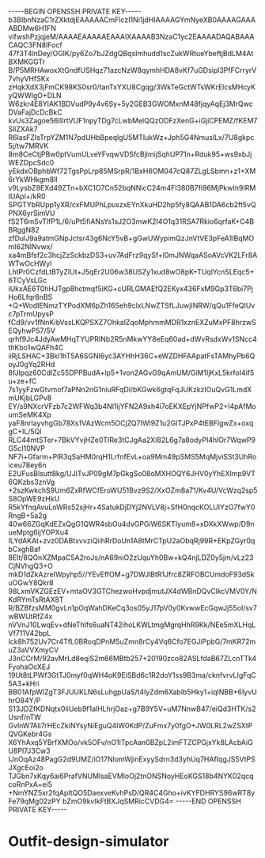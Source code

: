 -----BEGIN OPENSSH PRIVATE KEY-----
b3BlbnNzaC1rZXktdjEAAAAACmFlczI1Ni1jdHIAAAAGYmNyeXB0AAAAGAAAABDMw6H1FN
vifwshPzjqjeM/AAAAEAAAAAEAAAIXAAAAB3NzaC1yc2EAAAADAQABAAACAQC3FN8lFocf
47f3T4lnDey/OGlK/py6Zo7bJZdgQBqsImhudd1scZukWRtueYbeftjBdLM4AtBXMKGGTr
B/P5MRHAwoxXtGndfUSHqz71azcNzW8qymhHDA8vKf7uGDsipl3PfFCrryrV7vhyVHfSKx
zHqkXdX3jFmCK98KS0sr0/tanTxYXU8Cgqg/3WkTeGctWTsWKrElcsMHcyKyQWWIgO+DLN
W6zkr4E8YlAK1BDVudP9y4v6Sy+5y2GEB3GWOMxnM48fjqyAqEj3MrQwcDVaFajDcDcBkC
kvUs3Zagoe56IIlrtVUF1npyTDg7cLwbMelQQzODFzXenG+iGjiCPEMZ/fKEM7SllZXAk7
R6lasFZIsTrpYZM1N7pdUHbBpeqlgU5MTIukWz+Jph5G4NmuslLx/7U8gkpc5j/tw7MRVK
8m8CeCtjPBw0ptVumULveYFvqwVDSfcBjlmijSqhUP71n+Rduk95+ws9xbJjWEZDpcSdc0
yEkdxOBphbWf72TgsPpLrp85MSrpR/1BxH6OM047cQ87ZLgLSbmn+z1+XM6rYkWHkgm8lI
v9LysbZ8EXd49ZTn+bXC1O7Cn52bqNNicC24m4FI380B7fi96MjPkwIn9IRMIUApl+/kR0
SPGTYbRUpp1yXR/cxFMUPhLpuszxEYnXkuHD2hp5fy8QAAB1DA6cb2ft5vQPNX6yrSimVU
fS2T6mSvTlfP1L/6/uPt5fiANsYs1sJ2O3mwK2I4O1q31RSA7Rkio6qrfaK+C4BBRggN82
zfDulJ9a9atmGNpJctsr43g6NcY5vB+gGwUWypimQzJnVtVE3pFeA1IBqMOmI62NlNvwx/
xa4mBfsf2c3hcjZzSckbzDS3+uv7AdFrz9qySf+l0mJNWqaASoAVcVK2LFr8AWTwOcHWyl
LhtPr0CzfdLtBTyZIUt+J5qEr2U06w38USZy1xud8wO8pK+TUqlYcnSLEqc5+6TCyVsLGc
iUkxAE6T0hHJTgp8hctmqf5iKG+cURLGMAEfQ2EKyx436FxM9Gp3T6bi7PjHo6Lfqr8nBS
+Q+WodIENmzTYPodXM6pZh16Seh9clxLNwZTSfLJuwjINRW/qQu1FfeQIUvc7pTrmUpysP
fCd9/vv1fNnKibVssLKQPSXZ7OhkalZqoMphmmMDR1xznEXZuMxPF8hrzwSEQyhwP57/5V
qrhf9Jc4JdyAwMHqTYUPRINb2R5nMkwYY8eEq60ad+dWvRsdxWv1SNcc4thKbo1wQAFh4C
iiRjLSHAC+3Bkl1hT5A6SGNl6yc3AYHhH36C+eWZDHFAApatFsTAMhyPb6QoyJ0gYq2RHd
8fJlpqz60CdIZc55DPPBudA+lp5+1von2AGvG9qAmUM/GiM1IjKxL5krfoI4if5u+ze+fC
7s1yyFzwGtvmof7aPNn2nG1niuRFqDl/bKGwk6gtqFqJUKzkzIOuQvG1LmdXmUKjbLGPv8
EY/s9NXcrVFzb7c2WFWq3b4Nl1ijYFN2A9xh4i7oEKXEpYjNPfwP2+I4pAfMoumSeMK4Xp
yaF8nrIayvhgGb78Xs1VAzWcm5OCjZQ7IWl9Z1u2GITJPxP4tEBFlgwZx+oxqgC+IL/5Ql
RLC44mtSTer+7BkVYvjHZe0TIRe3tCJgAa2Xl82L6g7a8odyPI4hlOr7WqwP9G5cI10NVP
NF7i+Gfarm+PlR3qSaHM0rqH1LrfnfEvL+oa9Mm49pSMS5MqMjviSSt3UhRoiceu78ey6n
E2UFusBlsutt8kg/UJITvJP09gM7pGkgSo08oMXHOQY6JHV0yYhEXImp9VT6QKzbs3znVg
+2szKwkchS9Um6ZxRfWCfEroWU51Bvz9S2/XxOZm8a71/Kv4U/VcWzq2sp5S8OpWE9zHkU
R5kYfnqAvuLoWRs52sjHr+4SatukDjDYj2NVLV8j+SfH0nqcKOLUlYzO7fwY0RngB+5a2g
40w66ZGqKdEZxQgG1QWR4sbOu4dvGPGiW6SKTIyum8+xDXkXWwp/D9nueMptg6ijYOPXu4
ILYdAKAt+zvz0DABtxvvziQiihRrDoUn1A8tMrCTpU2aObqRj99R+EKpZGyr0qbCxghBaf
8Elt/8QGnXZMpaC5A2roJs/nA69niO2zUquYh0Bw+kQ4njLDZ0y5jm/vLz23CjNVhgQ3+O
mkD1dZkAzreIWpyhp5//YEvEffOM+g7DWJlBtR1Jfrc8ZRFOBCUmdoF93dSkuOGwY8Qkr8
98LxmVKZGEzEV+mtaOV3GTChezwoHvpdjmutJX4dWBnDQvClkcVMV0Y/NKdRYmTsRtAX8T
R/BZBfzsMM0gvLn1pOqWahDKeCq3os05yJ17pV0y0KvwwEcGqwJj55oI/sv7wBWUtRfZ4x
nVVnJ10LwqEv+dNeThlfs6uaNT42ihoLKWLtmgMgrqHhR9Kk/NEe5mXLHqLVf711V42bpL
lck8h752Uv7Cr4TfL0BRoqDPnM5uZmn8rCy4Vq6Cfo7EGJiPpbG/7mKR72muZ3aVVXmyCV
J3nCCrM/92avMrLd8eqiS2m66MBtb257+20190zco82ASLfdaB67ZLcnTTk4FyohaOcXEJ
19Ut8tLPWf3GtTJ0myf0qWH4oK9EiSBd6c1R2doY1ss9B3ma/cknfvrvLIgFqC5A3+kHri
BB01AfpWlZgT3FJUUKLN6sLuhgpUaS/t4lyZdm6Xablb5Hky1+iqlNBB+6IyvUhrO84Y/P
S13JDZfKDNqtx0IiUeb9f1alHLhrjOaz+g7B9Y5V+uM7NnwB47/eiQd3HTK/s2Usnf/nTW
GvlnW7Ali7rHEcZkiNYsyNiEguQ4lW0KdP/ZuFmx7y0fgO+JW0LRL2wZSXtPQVGKebr4Gs
X6YhAxq5YBrfXMOo/vk5OFv/nO1lTpcAan0BZpL2imFTZCPGjxYk8LAcbAiGU8Pl7J3Cw3
IJnOqAz48PagG2d9UMZ/iO17NIomWjinExyySdrn3d3yhUq7HAfIqgJS5VtPSJXgcEoi2o
TJGbn7xKqy6ai6PrafVNUMlsaEVMloOj2tnONSNoyHEoKGS18b4NYK02qcqcoRnPxA+ei5
+NmYNZ5xr2fqApItQO5DaexveKvhPsD/QR4C4Gho+ivKYFDHRYS96wRT8yFe79qMg02zPY
bZmO9kvIkFtBXJqSMRicCVDG4=
-----END OPENSSH PRIVATE KEY-----
# Outfit-design-simulator
